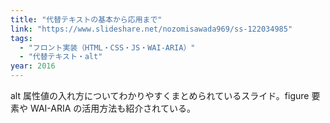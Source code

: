 ```yaml
---
title: "代替テキストの基本から応用まで"
link: "https://www.slideshare.net/nozomisawada969/ss-122034985"
tags:
  - "フロント実装（HTML・CSS・JS・WAI-ARIA）"
  - "代替テキスト・alt"
year: 2016
---
```


alt 属性値の入れ方についてわかりやすくまとめられているスライド。figure 要素や WAI-ARIA の活用方法も紹介されている。
